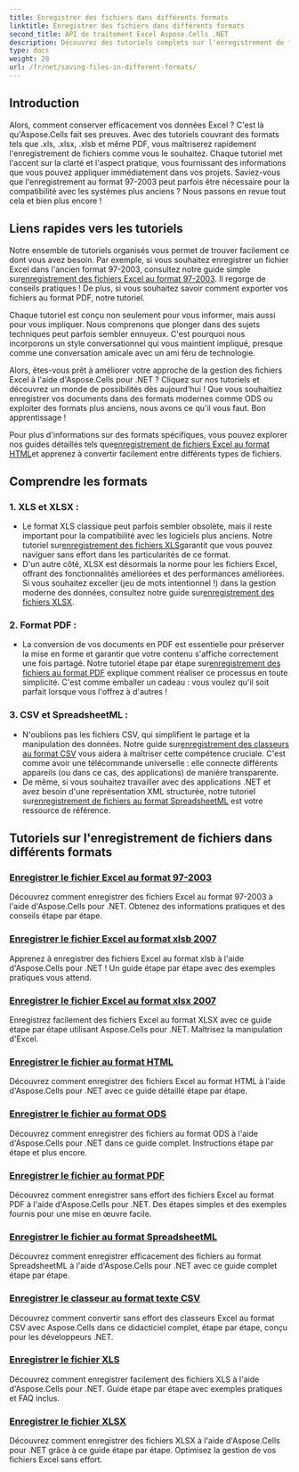 ```yaml
---
title: Enregistrer des fichiers dans différents formats
linktitle: Enregistrer des fichiers dans différents formats
second_title: API de traitement Excel Aspose.Cells .NET
description: Découvrez des tutoriels complets sur l'enregistrement de fichiers Excel dans différents formats à l'aide d'Aspose.Cells pour .NET. Améliorez vos compétences Excel.
type: docs
weight: 28
url: /fr/net/saving-files-in-different-formats/
---
```

## Introduction

Alors, comment conserver efficacement vos données Excel ? C'est là qu'Aspose.Cells fait ses preuves. Avec des tutoriels couvrant des formats tels que .xls, .xlsx, .xlsb et même PDF, vous maîtriserez rapidement l'enregistrement de fichiers comme vous le souhaitez. Chaque tutoriel met l'accent sur la clarté et l'aspect pratique, vous fournissant des informations que vous pouvez appliquer immédiatement dans vos projets. Saviez-vous que l'enregistrement au format 97-2003 peut parfois être nécessaire pour la compatibilité avec les systèmes plus anciens ? Nous passons en revue tout cela et bien plus encore !

## Liens rapides vers les tutoriels
 Notre ensemble de tutoriels organisés vous permet de trouver facilement ce dont vous avez besoin. Par exemple, si vous souhaitez enregistrer un fichier Excel dans l'ancien format 97-2003, consultez notre guide simple sur[enregistrement des fichiers Excel au format 97-2003](./save-excel-file-in-97-2003-format/). Il regorge de conseils pratiques ! De plus, si vous souhaitez savoir comment exporter vos fichiers au format PDF, notre tutoriel.

Chaque tutoriel est conçu non seulement pour vous informer, mais aussi pour vous impliquer. Nous comprenons que plonger dans des sujets techniques peut parfois sembler ennuyeux. C'est pourquoi nous incorporons un style conversationnel qui vous maintient impliqué, presque comme une conversation amicale avec un ami féru de technologie.

Alors, êtes-vous prêt à améliorer votre approche de la gestion des fichiers Excel à l'aide d'Aspose.Cells pour .NET ? Cliquez sur nos tutoriels et découvrez un monde de possibilités dès aujourd'hui ! Que vous souhaitiez enregistrer vos documents dans des formats modernes comme ODS ou exploiter des formats plus anciens, nous avons ce qu'il vous faut. Bon apprentissage ! 

 Pour plus d'informations sur des formats spécifiques, vous pouvez explorer nos guides détaillés tels que[enregistrement de fichiers Excel au format HTML](./save-file-in-html-format/)et apprenez à convertir facilement entre différents types de fichiers.

## Comprendre les formats

### 1. XLS et XLSX : 
-  Le format XLS classique peut parfois sembler obsolète, mais il reste important pour la compatibilité avec les logiciels plus anciens. Notre tutoriel sur[enregistrement des fichiers XLS](./save-xls-file/)garantit que vous pouvez naviguer sans effort dans les particularités de ce format. 
-  D'un autre côté, XLSX est désormais la norme pour les fichiers Excel, offrant des fonctionnalités améliorées et des performances améliorées. Si vous souhaitez exceller (jeu de mots intentionnel !) dans la gestion moderne des données, consultez notre guide sur[enregistrement des fichiers XLSX](./save-xlsx-file/).

### 2. Format PDF :
-  La conversion de vos documents en PDF est essentielle pour préserver la mise en forme et garantir que votre contenu s'affiche correctement une fois partagé. Notre tutoriel étape par étape sur[enregistrement des fichiers au format PDF](./save-file-in-pdf-format/) explique comment réaliser ce processus en toute simplicité. C'est comme emballer un cadeau : vous voulez qu'il soit parfait lorsque vous l'offrez à d'autres !

### 3. CSV et SpreadsheetML :
-  N'oublions pas les fichiers CSV, qui simplifient le partage et la manipulation des données. Notre guide sur[enregistrement des classeurs au format CSV](./save-workbook-to-text-csv-format/) vous aidera à maîtriser cette compétence cruciale. C'est comme avoir une télécommande universelle : elle connecte différents appareils (ou dans ce cas, des applications) de manière transparente.
- De même, si vous souhaitez travailler avec des applications .NET et avez besoin d'une représentation XML structurée, notre tutoriel sur[enregistrement de fichiers au format SpreadsheetML](./save-file-in-spreadsheetml-format/) est votre ressource de référence.

## Tutoriels sur l'enregistrement de fichiers dans différents formats
### [Enregistrer le fichier Excel au format 97-2003](./save-excel-file-in-97-2003-format/)
Découvrez comment enregistrer des fichiers Excel au format 97-2003 à l'aide d'Aspose.Cells pour .NET. Obtenez des informations pratiques et des conseils étape par étape.
### [Enregistrer le fichier Excel au format xlsb 2007](./save-excel-file-in-2007-xlsb-format/)
Apprenez à enregistrer des fichiers Excel au format xlsb à l'aide d'Aspose.Cells pour .NET ! Un guide étape par étape avec des exemples pratiques vous attend.
### [Enregistrer le fichier Excel au format xlsx 2007](./save-excel-file-in-2007-xlsx-format/)
Enregistrez facilement des fichiers Excel au format XLSX avec ce guide étape par étape utilisant Aspose.Cells pour .NET. Maîtrisez la manipulation d'Excel.
### [Enregistrer le fichier au format HTML](./save-file-in-html-format/)
Découvrez comment enregistrer des fichiers Excel au format HTML à l'aide d'Aspose.Cells pour .NET avec ce guide détaillé étape par étape.
### [Enregistrer le fichier au format ODS](./save-file-in-ods-format/)
Découvrez comment enregistrer des fichiers au format ODS à l'aide d'Aspose.Cells pour .NET dans ce guide complet. Instructions étape par étape et plus encore.
### [Enregistrer le fichier au format PDF](./save-file-in-pdf-format/)
Découvrez comment enregistrer sans effort des fichiers Excel au format PDF à l'aide d'Aspose.Cells pour .NET. Des étapes simples et des exemples fournis pour une mise en œuvre facile.
### [Enregistrer le fichier au format SpreadsheetML](./save-file-in-spreadsheetml-format/)
Découvrez comment enregistrer efficacement des fichiers au format SpreadsheetML à l'aide d'Aspose.Cells pour .NET avec ce guide complet étape par étape.
### [Enregistrer le classeur au format texte CSV](./save-workbook-to-text-csv-format/)
Découvrez comment convertir sans effort des classeurs Excel au format CSV avec Aspose.Cells dans ce didacticiel complet, étape par étape, conçu pour les développeurs .NET.
### [Enregistrer le fichier XLS](./save-xls-file/)
Découvrez comment enregistrer facilement des fichiers XLS à l'aide d'Aspose.Cells pour .NET. Guide étape par étape avec exemples pratiques et FAQ inclus.
### [Enregistrer le fichier XLSX](./save-xlsx-file/)
Découvrez comment enregistrer des fichiers XLSX à l'aide d'Aspose.Cells pour .NET grâce à ce guide étape par étape. Optimisez la gestion de vos fichiers Excel sans effort.